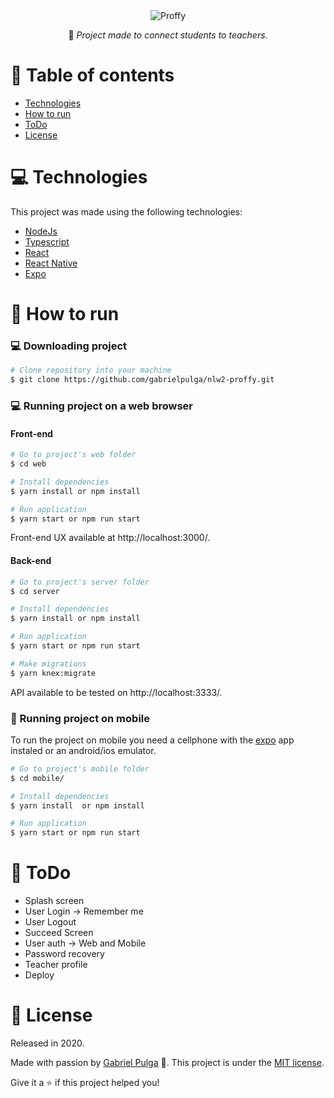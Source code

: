<div align="center">
  <img src="https://user-images.githubusercontent.com/54639269/89223832-dd796380-d5ad-11ea-9a39-fc852538ca13.png" alt"Proffy" title="Proffy" />

 :rocket: *Project made to connect students to teachers.*
  </div>

# :pushpin: Table of contents

- [Technologies](#computer-technologies)
- [How to run](#construction_worker-how-to-run)
- [ToDo](#memo-todo)
- [License](#closed_book-license)

# :computer: Technologies

This project was made using the following technologies:

<ul>
  <li><a href="https://nodejs.org/en/docs/">NodeJs</a></li>
  <li><a href="https://www.typescriptlang.org/">Typescript</a></li>
  <li><a href="https://pt-br.reactjs.org/">React</a></li>
  <li><a href="https://reactnative.dev/">React Native</a></li>
  <li><a href="https://expo.io/">Expo</a></li>
</ul>

# :construction_worker: How to run

### :computer: Downloading project 

```bash
# Clone repository into your machine
$ git clone https://github.com/gabrielpulga/nlw2-proffy.git
```

### 💻 Running project on a web browser

#### Front-end

```bash
# Go to project's web folder
$ cd web

# Install dependencies
$ yarn install or npm install

# Run application
$ yarn start or npm run start
```

Front-end UX available at http://localhost:3000/.

#### Back-end

```bash
# Go to project's server folder
$ cd server

# Install dependencies
$ yarn install or npm install

# Run application
$ yarn start or npm run start

# Make migrations
$ yarn knex:migrate
```

API available to be tested on http://localhost:3333/.

### 📱 Running project on mobile

To run the project on mobile you need a cellphone with the [expo](https://play.google.com/store/apps/details?id=host.exp.exponent) app instaled or an android/ios emulator.
<br />

```bash
# Go to project's mobile folder
$ cd mobile/

# Install dependencies
$ yarn install  or npm install

# Run application
$ yarn start or npm run start
```

<!--You can read the resulting QRCode with [expo](https://play.google.com/store/apps/details?id=host.exp.exponent) or through an emulator.-->

# :memo: ToDo

 - Splash screen
 - User Login -> Remember me
 - User Logout
 - Succeed Screen
 - User auth -> Web and Mobile
 - Password recovery
 - Teacher profile
 - Deploy

# :closed_book: License

Released in 2020.

Made with passion by [Gabriel Pulga](https://github.com/gabrielpulga) 🚀.
This project is under the [MIT license](https://github.com/gabrielpulga/nlw2-proffy/blob/master/LICENSE).

Give it a ⭐️ if this project helped you!
